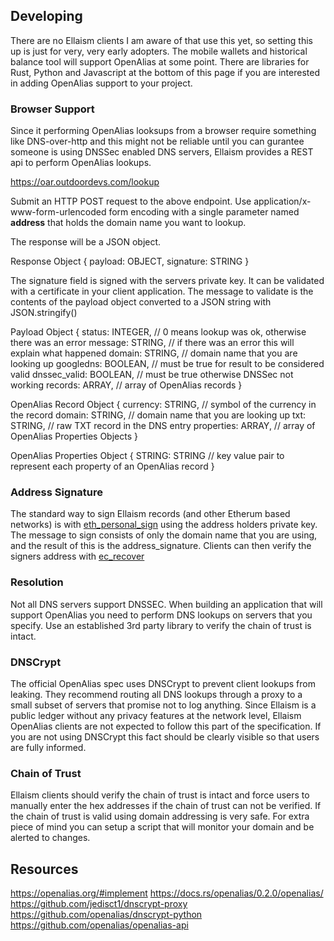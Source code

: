 <!-- TITLE: Developing OpenAlias on Ellaism -->
<!-- SUBTITLE: Specifics about adding OpenAlias support on the Ellaism network -->

## Developing

There are no Ellaism clients I am aware of that use this yet, so setting this up is just for very, very early adopters. The mobile wallets and historical balance tool will support OpenAlias at some point. There are libraries for Rust, Python and Javascript at the bottom of this page if you are interested in adding OpenAlias support to your project. 

### Browser Support

Since it performing OpenAlias looksups from a browser require something like DNS-over-http and this might not be reliable until you can gurantee someone is using DNSSec enabled DNS servers, Ellaism provides a REST api to perform OpenAlias lookups.

https://oar.outdoordevs.com/lookup

Submit an HTTP POST request to the above endpoint.  Use application/x-www-form-urlencoded form encoding with a single parameter named **address** that holds the domain name you want to lookup.

The response will be a JSON object. 

Response Object
{
   payload: OBJECT,
	 signature: STRING
}

The signature field is signed with the servers private key.  It can be validated with a certificate in your client application.  The message to validate is the contents of the payload object converted to a JSON string with JSON.stringify()


Payload Object
{
  status: INTEGER, // 0 means lookup was ok, otherwise there was an error
	message: STRING, // if there was an error this will explain what happened
	domain: STRING, // domain name that you are looking up
	googledns: BOOLEAN, // must be true for result to be considered valid
	dnssec_valid: BOOLEAN, // must be true otherwise DNSSec not working
	records: ARRAY, // array of OpenAlias records
}

OpenAlias Record Object
{
  currency: STRING, // symbol of the currency in the record
	domain: STRING, // domain name that you are looking up
	txt: STRING, // raw TXT record in the DNS entry
	properties: ARRAY, // array of OpenAlias Properties Objects
}

OpenAlias Properties Object
{
  STRING: STRING // key value pair to represent each property of an OpenAlias record
}


### Address Signature

The standard way to sign Ellaism records (and other Etherum based networks) is with [eth_personal_sign](https://wiki.parity.io/JSONRPC-personal-module#personal_sign) using the address holders private key. The message to sign consists of only the domain name that you are using, and the result of this is the address_signature.  Clients can then verify the signers address with [ec_recover](https://wiki.parity.io/JSONRPC-personal-module#personal_ecrecover)

### Resolution

Not all DNS servers support DNSSEC.  When building an application that will support OpenAlias you need to perform DNS lookups on servers that you specify.  Use an established 3rd party library to verify the chain of trust is intact.

### DNSCrypt

The official OpenAlias spec uses DNSCrypt to prevent client lookups from leaking. They recommend routing all DNS lookups through a proxy to a small subset of servers that promise not to log anything. Since Ellaism is a public ledger without any privacy features at the network level, Ellaism OpenAlias clients are not expected to follow this part of the specification.  If you are not using DNSCrypt this fact should be clearly visible so that users are fully informed.

### Chain of Trust

Ellaism clients should verify the chain of trust is intact and force users to manually enter the hex addresses if the chain of trust can not be verified. If the chain of trust is valid using domain addressing is very safe. For extra piece of mind you can setup a script that will monitor your domain and be alerted to changes.

## Resources

https://openalias.org/#implement
https://docs.rs/openalias/0.2.0/openalias/
https://github.com/jedisct1/dnscrypt-proxy
https://github.com/openalias/dnscrypt-python
https://github.com/openalias/openalias-api
